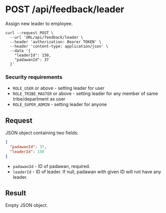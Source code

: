 # POST /api/feedback/leader

Assign new leader to employee.

```
curl --request POST \
  --url 'URL/api/feedback/leader \
  --header 'authorization: Bearer TOKEN' \
  --header 'content-type: application/json' \
  --data '{
	"leaderId": 150,
    "padawanId": 37
  }'
```

### Security requirements
* `ROLE_USER` or above - setting leader for user
* `ROLE_TRIBE_MASTER` or above - setting leader for any member of same tribe/department as user
* `ROLE_SUPER_ADMIN` - setting leader for anyone

## Request
JSON object containing two fields:

```json
{
  "padawanId": 37,
  "leaderId": 150
}
``` 

* `padawanId` - ID of padawan, required.
* `leaderId` - ID of leader. If null, padawan with given ID will not have any leader.

## Result
Empty JSON object.
